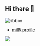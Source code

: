 ## Hi there 👋
![ribbon](C:\Users\sympa\Downloads.Banner-removebg-preview)


- [mill5 profile]([https://github.com/onealog](https://github.com/mill-5))

<img src="https://img.shields.io/badge/mill5-ffca28?style=flat-square&logo=4chan&logoColor=fffff"/>
